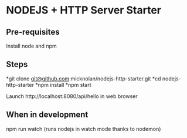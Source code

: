 # NODEJS + HTTP Server Starter 

## Pre-requisites
Install node and npm

## Steps
*git clone git@github.com:micknolan/nodejs-http-starter.git
*cd nodejs-http-starter
*npm install
*npm start

Launch http://localhost:8080/api/hello in web browser

## When in development
npm run watch 
(runs nodejs in watch mode thanks to nodemon)
